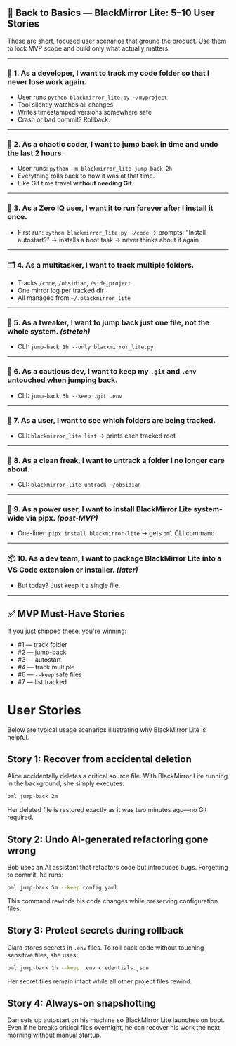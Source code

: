## 🧠 **Back to Basics — BlackMirror Lite: 5–10 User Stories**

These are short, focused user scenarios that ground the product. Use them to lock MVP scope and build only what actually matters.

---

### 🔐 1. **As a developer, I want to track my code folder so that I never lose work again.**

- User runs `python blackmirror_lite.py ~/myproject`
- Tool silently watches all changes
- Writes timestamped versions somewhere safe
- Crash or bad commit? Rollback.

---

### 🧙 2. **As a chaotic coder, I want to jump back in time and undo the last 2 hours.**

- User runs:
  `python -m blackmirror_lite jump-back 2h`
- Everything rolls back to how it was at that time.
- Like Git time travel **without needing Git**.

---

### 🤖 3. **As a Zero IQ user, I want it to run forever after I install it once.**

- First run:
  `python blackmirror_lite.py ~/code`
  → prompts: "Install autostart?"
  → installs a boot task
  → never thinks about it again

---

### 🗂 4. **As a multitasker, I want to track multiple folders.**

- Tracks `/code`, `/obsidian`, `/side_project`
- One mirror log per tracked dir
- All managed from `~/.blackmirror_lite`

---

### 🧪 5. **As a tweaker, I want to jump back just one file, not the whole system.** _(stretch)_

- CLI:
  `jump-back 1h --only blackmirror_lite.py`

---

### 🧹 6. **As a cautious dev, I want to keep my `.git` and `.env` untouched when jumping back.**

- CLI:
  `jump-back 3h --keep .git .env`

---

### 📝 7. **As a user, I want to see which folders are being tracked.**

- CLI: `blackmirror_lite list`
  → prints each tracked root

---

### 🧼 8. **As a clean freak, I want to untrack a folder I no longer care about.**

- CLI: `blackmirror_lite untrack ~/obsidian`

---

### 🧰 9. **As a power user, I want to install BlackMirror Lite system-wide via pipx.** _(post-MVP)_

- One-liner:
  `pipx install blackmirror-lite`
  → gets `bml` CLI command

---

### 📦 10. **As a dev team, I want to package BlackMirror Lite into a VS Code extension or installer.** _(later)_

- But today? Just keep it a single file.

---

## ✅ MVP Must-Have Stories

If you just shipped these, you're winning:

- \#1 — track folder
- \#2 — jump-back
- \#3 — autostart
- \#4 — track multiple
- \#6 — `--keep` safe files
- \#7 — list tracked
# User Stories

Below are typical usage scenarios illustrating why BlackMirror Lite is helpful.

## Story 1: Recover from accidental deletion
Alice accidentally deletes a critical source file. With BlackMirror Lite running in the background, she simply executes:

```bash
bml jump-back 2m
```

Her deleted file is restored exactly as it was two minutes ago—no Git required.

## Story 2: Undo AI-generated refactoring gone wrong
Bob uses an AI assistant that refactors code but introduces bugs. Forgetting to commit, he runs:

```bash
bml jump-back 5m --keep config.yaml
```

This command rewinds his code changes while preserving configuration files.

## Story 3: Protect secrets during rollback
Ciara stores secrets in `.env` files. To roll back code without touching sensitive files, she uses:

```bash
bml jump-back 1h --keep .env credentials.json
```

Her secret files remain intact while all other project files rewind.

## Story 4: Always-on snapshotting
Dan sets up autostart on his machine so BlackMirror Lite launches on boot. Even if he breaks critical files overnight, he can recover his work the next morning without manual startup.